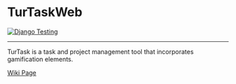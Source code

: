 # TurTaskWeb

[![Django Testing](https://github.com/TurTaskProject/TurTaskWeb/actions/workflows/django.yml/badge.svg)](https://github.com/TurTaskProject/TurTaskWeb/actions/workflows/django.yml)

---

TurTask is a task and project management tool that incorporates gamification elements.

[Wiki Page](https://github.com/TurTaskProject/TurTaskWeb/wiki)
